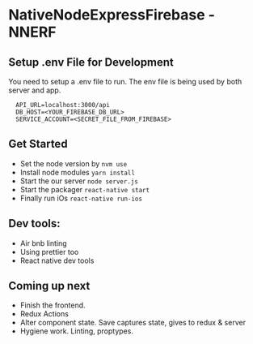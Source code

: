 # NativeNodeExpressFirebase - NNERF

## Setup .env File for Development
You need to setup a .env file to run. The env file is being used by both server and app.

```
  API_URL=localhost:3000/api
  DB_HOST=<YOUR_FIREBASE_DB_URL>
  SERVICE_ACCOUNT=<SECRET_FILE_FROM_FIREBASE>
```

## Get Started
  * Set the node version by `nvm use`
  * Install node modules `yarn install`
  * Start the our server `node server.js`
  * Start the packager `react-native start`
  * Finally run iOs `react-native run-ios`

## Dev tools:
  * Air bnb linting
  * Using prettier too
  * React native dev tools

## Coming up next
  * Finish the frontend.
  * Redux Actions
  * Alter component state. Save captures state, gives to redux & server
  * Hygiene work. Linting, proptypes.
  

